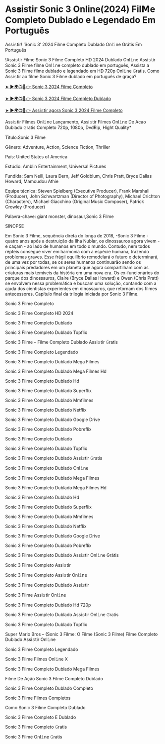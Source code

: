 # As𝐬istir Sonic 3 Online(2024) Fil𝗠e Completo Dublado e Legendado Em Português
Assi𝚜tir! ‘Sonic 3’ 2024 Filme Completo Dublado Onl𝚒ne Grátis Em Português

!Assi𝚜tir Filme Sonic 3 Filme Completo HD 2024 Dublado Onl𝚒ne Assi𝚜tir Sonic 3 Filme filme Onl𝚒ne completo dublado em português, Assista a Sonic 3 Filme filme dublado e legendado em HD 720p Onl𝚒ne 𝙶ratis. Como Assi𝚜tir ao filme Sonic 3 Filme dublado em português de graça?

[➤ ►🌍📺📱👉 Sonic 3 2024 Filme Completo](https://t.co/Eqh9o4QZCE)

[➤ ►🌍📺📱👉 Sonic 3 2024 Filme Completo Dublado](https://t.co/Eqh9o4QZCE)

[➤ ►🌍📺📱👉 Assi𝚜tir agora Sonic 3 2024 Filme Completo](https://t.co/Eqh9o4QZCE)

Assi𝚜tir Filmes Onl𝚒ne Lançamento, Assi𝚜tir Filmes Onl𝚒ne De Acao Dublado 𝙶ratis Completo 720p, 1080p, DvdRip, Hight Quality*



Título:Sonic 3 Filme



Gênero: Adventure, Action, Science Fiction, Thriller



País: United States of America



Estúdio: Amblin Entertainment, Universal Pictures



Fundida: Sam Neill, Laura Dern, Jeff Goldblum, Chris Pratt, Bryce Dallas Howard, Mamoudou Athie



Equipe técnica: Steven Spielberg (Executive Producer), Frank Marshall (Producer), John Schwartzman (Director of Photography), Michael Crichton (Characters), Michael Giacchino (Original Music Composer), Patrick Crowley (Producer)



Palavra-chave: giant monster, dinosaur,Sonic 3 Filme



SINOPSE



Em Sonic 3 Filme, sequência direta do longa de 2018, -Sonic 3 Filme - quatro anos após a destruição da Ilha Nublar, os dinossauros agora vivem - e caçam - ao lado de humanos em todo o mundo. Contudo, nem todos répteis consegue viver em harmonia com a espécie humana, trazendo problemas graves. Esse frágil equilíbrio remodelará o futuro e determinará, de uma vez por todas, se os seres humanos continuarão sendo os principais predadores em um planeta que agora compartilham com as criaturas mais temíveis da história em uma nova era. Os ex-funcionários do parque dos dinossauros, Claire (Bryce Dallas Howard) e Owen (Chris Pratt) se envolvem nessa problemática e buscam uma solução, contando com a ajuda dos cientistas experientes em dinossauros, que retornam dos filmes antecessores. Capítulo final da trilogia iniciada por Sonic 3 Filme.



Sonic 3 Filme Completo



Sonic 3 Filme Completo HD 2024



Sonic 3 Filme Completo Dublado



Sonic 3 Filme Completo Dublado Topflix



Sonic 3 Filme – Filme Completo Dublado Assi𝚜tir 𝙶ratis



Sonic 3 Filme Completo Legendado



Sonic 3 Filme Completo Dublado Mega Filmes



Sonic 3 Filme Completo Dublado Mega Filmes Hd



Sonic 3 Filme Completo Dublado Hd



Sonic 3 Filme Completo Dublado Superflix



Sonic 3 Filme Completo Dublado Mmfilmes



Sonic 3 Filme Completo Dublado Netflix



Sonic 3 Filme Completo Dublado Google Drive



Sonic 3 Filme Completo Dublado Pobreflix



Sonic 3 Filme Completo Dublado



Sonic 3 Filme Completo Dublado Topflix



Sonic 3 Filme Completo Dublado Assi𝚜tir 𝙶ratis



Sonic 3 Filme Completo Dublado Onl𝚒ne



Sonic 3 Filme Completo Dublado Mega Filmes



Sonic 3 Filme Completo Dublado Mega Filmes Hd



Sonic 3 Filme Completo Dublado Hd



Sonic 3 Filme Completo Dublado Superflix



Sonic 3 Filme Completo Dublado Mmfilmes



Sonic 3 Filme Completo Dublado Netflix



Sonic 3 Filme Completo Dublado Google Drive



Sonic 3 Filme Completo Dublado Pobreflix



Sonic 3 Filme Completo Dublado Assi𝚜tir Onl𝚒ne Grátis



Sonic 3 Filme Completo Assi𝚜tir



Sonic 3 Filme Completo Assi𝚜tir Onl𝚒ne



Sonic 3 Filme Completo Dublado Assi𝚜tir



Sonic 3 Filme Assi𝚜tir Onl𝚒ne



Sonic 3 Filme Completo Dublado Hd 720p



Sonic 3 Filme Completo Dublado Assi𝚜tir Onl𝚒ne 𝙶ratis



Sonic 3 Filme Completo Dublado Topflix



Super Mario Bros – (Sonic 3 Filme: O Filme (Sonic 3 Filme) Filme Completo Dublado Assi𝚜tir Onl𝚒ne



Sonic 3 Filme Completo Legendado



Sonic 3 Filme Filmes Onl𝚒ne X



Sonic 3 Filme Completo Dublado Mega Filmes



Filme De Ação Sonic 3 Filme Completo Dublado



Sonic 3 Filme Completo Dublado Completo



Sonic 3 Filme Filmes Completos



Como Sonic 3 Filme Completo Dublado



Sonic 3 Filme Completo E Dublado



Sonic 3 Filme Completo 𝙶ratis



Sonic 3 Filme Onl𝚒ne 𝙶ratis
